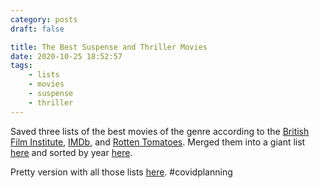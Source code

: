 ```yaml
---
category: posts
draft: false

title: The Best Suspense and Thriller Movies
date: 2020-10-25 18:52:57
tags:
    - lists
    - movies
    - suspense
    - thriller
---
```


Saved three lists of the best movies of the genre according to the [British Film Institute](https://static-log.nikhil.io/s/suspense-bfi.txt), [IMDb](https://static-log.nikhil.io/s/suspense-imdb.txt), and [Rotten Tomatoes](https://static-log.nikhil.io/s/suspense-rotten-tomatoes.txt). Merged them into a giant list [here](https://static-log.nikhil.io/s/suspense-merged.txt) and sorted by year [here](https://static-log.nikhil.io/s/suspense-merged-by-year.txt). 

Pretty version with all those lists [here](http://wiki.nikhil.io/The_Best_Suspense_and_Thriller_Movies). #covidplanning
